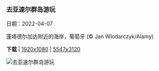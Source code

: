 ### 去亚速尔群岛游玩

日期：2022-04-07

蓬塔德尔加达附近的海岸，葡萄牙 (© Jan Wlodarczyk/Alamy)

**下载**  |  [1920x1080](https://cn.bing.com/th?id=OHR.PontaDelgada_ZH-CN8596828822_1920x1080.jpg)  |  [5547x3120](https://cn.bing.com/th?id=OHR.PontaDelgada_ZH-CN8596828822_UHD.jpg)

![去亚速尔群岛游玩](https://cn.bing.com/th?id=OHR.PontaDelgada_ZH-CN8596828822_1920x1080.jpg "蓬塔德尔加达附近的海岸，葡萄牙 (© Jan Wlodarczyk/Alamy)")

